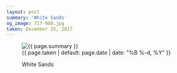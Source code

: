 ```yaml
---
layout: post
summary: 'White Sands'
og_image: 717-960.jpg
taken: December 25, 2017
---
```


<figure class="post" data-src="{{ site.assets_url }}/{{ page.og_image }}">
<img alt="{{ page.summary }}" sizes="(min-width: 700px) 50vw, calc(100vw - 2rem)" src="{{ site.assets_url }}/717-480.jpg" srcset="{{ site.assets_url }}/717-240.jpg 240w, {{ site.assets_url }}/717-480.jpg 480w, {{ site.assets_url }}/717-720.jpg 720w, {{ site.assets_url }}/717-960.jpg 960w"/>
<figcaption>
<time>{{ page.taken | default: page.date | date: "%B %-d, %Y" }}</time>
<p>White Sands</p>
</figcaption>
</figure>
